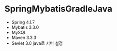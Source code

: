 # SpringMybatisGradleJava

- Spring 4.1.7
- Mybatis 3.3.0
- MySQL
- Maven 3.3.3
- Sevlet 3.0 java로 서버 설정
